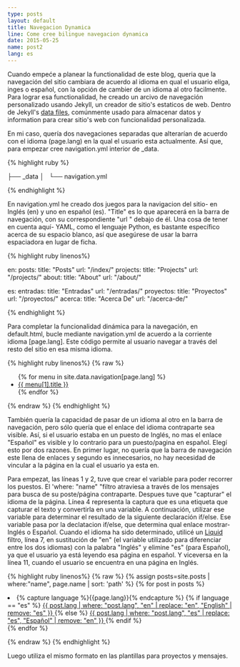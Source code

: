 ```yaml
---
type: posts
layout: default
title: Navegacion Dynamica
line: Come cree bilingue navegacion dynamica 
date: 2015-05-25
name: post2
lang: es
---
```


Cuando empeće a planear la functionalidad de este blog, queria que la navegación del sitio cambiara de acuerdo al idioma en qual el usuario eliga, inges o español, con la opción de cambier de un idioma al otro facilmente. Para lograr esa functionalidad, he creado un arcivo de navegación personalizado usando Jekyll, un creador de sitio's estaticos de web. Dentro de Jekyll's <html><a href="http://jekyllrb.com/docs/datafiles/" target="_blank">data files</a></html>, comúnmente usado para almacenar datos y information para crear sitio's web con funcionalidad personalizada. 

En mi caso, quería dos navegaciones separadas que alterarían de acuerdo con el idioma (page.lang) en la qual el usuario esta actualmente. Así que, para empezar cree navigation.yml interior de _data.

{% highlight ruby %}

├── _data
│   └── navigation.yml

{% endhighlight %}

En navigation.yml he creado dos juegos para la navigacion del sitio- en Inglés (en) y uno en español (es). "Title" es lo que aparecerá en la barra de navegación, con su correspondiente "url " debajo de él. Una cosa de tener en cuenta aquí- YAML, como el lenguaje Python, es bastante específico acerca de su espacio blanco, así que asegúrese de usar la barra espaciadora en lugar de ficha.

{% highlight ruby linenos%}

en:
  posts:
    title: "Posts"
    url: "/index/"
  projects:
    title: "Projects"
    url: "/projects/"
  about:
    title: "About"
    url: "/about/"

es:
  entradas: 
    title: "Entradas"
    url: "/entradas/"
  proyectos:
    title: "Proyectos"
    url: "/proyectos/"
  acerca:
    title: "Acerca De"
    url: "/acerca-de/"

{% endhighlight %}

Para completar la funcionalidad dinámica para la navegación, en default.html, bucle mediante navigation.yml de acuerdo a la corriente idioma [page.lang]. Este código permite al usuario navegar a través del resto del sitio en esa misma idioma.

{% highlight ruby linenos%}
{% raw %}
            
<ul class="nav navbar-nav pull-right">
    {% for menu in site.data.navigation[page.lang] %}
    <li class="list-inline">
    	<a href="{{ menu[1].url }}">{{ menu[1].title }}</a>
    </li>
    {% endfor %}
</ul>

{% endraw %}
{% endhighlight %}

También quería la capacidad de pasar de un idioma al otro en la barra de navegación, pero sólo quería que el enlace del idioma contraparte sea visible. Así, si el usuario estaba en un puesto de Inglés, no mas el enlace "Español" es visible y lo contrario para un puesto/pagina en español. Elegí esto por dos razones. En primer lugar, no quería que la barra de navegación este llena de enlaces y segundo es innecesarios, no hay necesidad de vincular a la página en la cual el usuario ya esta en.

Para empezat, las líneas 1 y 2, tuve que crear el variable para poder recorrer los puestos. El 'where: "name" "filtro atraviesa a través de los mensajes para busca de su poste/página contraparte. Despues tuve que "capturar" el idioma de la página. Línea 4 representa la captura que es una etiqueta que capturar el texto y convertirla en una variable. A continuación, utilizar ese variable para determinar el resultado de la siguiente declaración if/else. Ese variable pasa por la declatacion if/else, que determina qual enlace mostrar- Inglés o Español. Cuando el idioma ha sido determinado, utilicé un <html><a href="https://github.com/Shopify/liquid/wiki/Liquid-for-Designers" target = "_blank">Liquid</a></html> filtro, línea 7, en sustitución de "en" (el variable utilizado para diferenciar entre los dos idiomas) con la palabra "Inglés" y elimine "es" (para Español), ya que el usuario ya está leyendo esa página en español. Y viceversa en la línea 11, cuando el usuario se encuentra en una página en Inglés.

{% highlight ruby linenos%}
{% raw %}
    {% assign posts=site.posts | where:"name", page.name | sort: 'path' %} 
    {% for post in posts %}
    <li class="lang">
        {% capture language %}{{page.lang}}{% endcapture %} 
        {% if language == "es" %}
        	<a href="{{ post.url }}" class="{{ post.lang }}">
        		{{ post.lang | where: "post.lang", "en" | replace: "en", "English" | remove: "es" }}
        	</a> 
        {% else %}
        	<a href="{{ post.url }}" class="{{ post.lang }}">
        		{{ post.lang | where: "post.lang", "es" | replace: "es", "Español" | remove: "en" }}
        	</a> 
        {% endif %}
    </li>
    {% endfor %}
</ul>

{% endraw %}
{% endhighlight %}   

Luego utiliza el mismo formato en las plantillas para proyectos y mensajes.









































